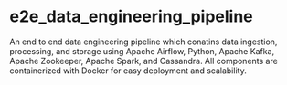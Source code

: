 # e2e_data_engineering_pipeline
An end to end data engineering pipeline which conatins data ingestion, processing, and storage using Apache Airflow, Python, Apache Kafka, Apache Zookeeper, Apache Spark, and Cassandra. All components are containerized with Docker for easy deployment and scalability. 
